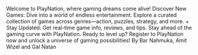 Welcome to PlayNation, where gaming dreams come alive!
Discover New Games: Dive into a world of endless entertainment. Explore a curated collection of games across genres—action, puzzles, strategy, and more. +
Stay Updated: Get real-time game info, reviews, and tips. Stay ahead of the gaming curve with PlayNation.
Ready to level up? Register to PlayNation now and unlock a universe of gaming possibilities! 
By Bar Nahmuka, Amit Wizel and Gal Natan
